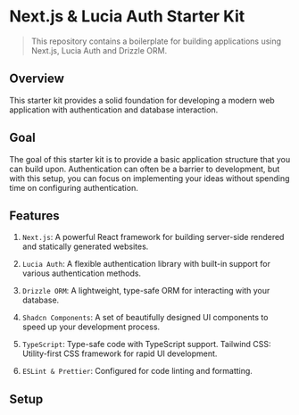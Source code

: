 # Next.js & Lucia Auth Starter Kit

> This repository contains a boilerplate for building applications using Next.js, Lucia Auth and Drizzle ORM.

## Overview

This starter kit provides a solid foundation for developing a modern web application with authentication and database interaction.

## Goal

The goal of this starter kit is to provide a basic application structure that you can build upon. Authentication can often be a barrier to development, but with this setup, you can focus on implementing your ideas without spending time on configuring authentication.

## Features

1. `Next.js`: A powerful React framework for building server-side rendered and statically generated websites.

2. `Lucia Auth`: A flexible authentication library with built-in support for various authentication methods.

3. `Drizzle ORM`: A lightweight, type-safe ORM for interacting with your database.

4. `Shadcn Components`: A set of beautifully designed UI components to speed up your development process.

5. `TypeScript`: Type-safe code with TypeScript support.
   Tailwind CSS: Utility-first CSS framework for rapid UI development.

6. `ESLint & Prettier`: Configured for code linting and formatting.

## Setup

